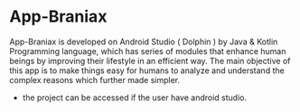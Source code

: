 # App-Braniax
App-Braniax is developed on Android Studio ( Dolphin ) by Java &amp; Kotlin Programming language, which has series of modules that enhance human beings by improving their lifestyle in an efficient way. The main objective of this app is to make things easy for humans to analyze and understand the complex reasons which further made simpler. 
* the project can be accessed if the user have android studio.
